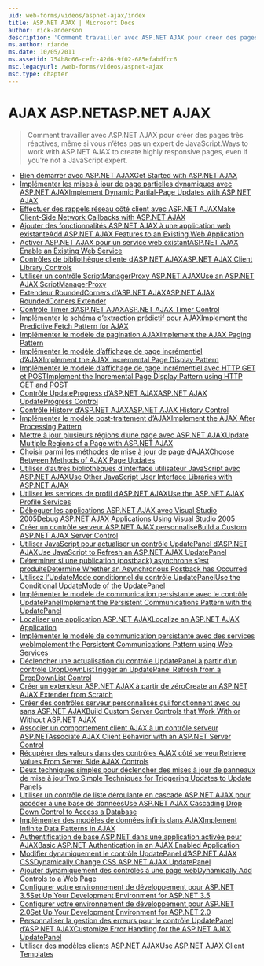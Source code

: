 ```yaml
---
uid: web-forms/videos/aspnet-ajax/index
title: ASP.NET AJAX | Microsoft Docs
author: rick-anderson
description: 'Comment travailler avec ASP.NET AJAX pour créer des pages très réactives, même si vous n’êtes pas un expert de JavaScript.'
ms.author: riande
ms.date: 10/05/2011
ms.assetid: 754b8c66-cefc-42d6-9f02-685efabdfcc6
msc.legacyurl: /web-forms/videos/aspnet-ajax
msc.type: chapter
---
```

<a name="aspnet-ajax"></a><span data-ttu-id="dafa1-103">AJAX ASP.NET</span><span class="sxs-lookup"><span data-stu-id="dafa1-103">ASP.NET AJAX</span></span>
====================
> <span data-ttu-id="dafa1-104">Comment travailler avec ASP.NET AJAX pour créer des pages très réactives, même si vous n’êtes pas un expert de JavaScript.</span><span class="sxs-lookup"><span data-stu-id="dafa1-104">Ways to work with ASP.NET AJAX to create highly responsive pages, even if you're not a JavaScript expert.</span></span>


- [<span data-ttu-id="dafa1-105">Bien démarrer avec ASP.NET AJAX</span><span class="sxs-lookup"><span data-stu-id="dafa1-105">Get Started with ASP.NET AJAX</span></span>](how-do-i-get-started-with-aspnet-ajax.md)
- [<span data-ttu-id="dafa1-106">Implémenter les mises à jour de page partielles dynamiques avec ASP.NET AJAX</span><span class="sxs-lookup"><span data-stu-id="dafa1-106">Implement Dynamic Partial-Page Updates with ASP.NET AJAX</span></span>](how-do-i-implement-dynamic-partial-page-updates-with-aspnet-ajax.md)
- [<span data-ttu-id="dafa1-107">Effectuer des rappels réseau côté client avec ASP.NET AJAX</span><span class="sxs-lookup"><span data-stu-id="dafa1-107">Make Client-Side Network Callbacks with ASP.NET AJAX</span></span>](how-do-i-make-client-side-network-callbacks-with-aspnet-ajax.md)
- [<span data-ttu-id="dafa1-108">Ajouter des fonctionnalités ASP.NET AJAX à une application web existante</span><span class="sxs-lookup"><span data-stu-id="dafa1-108">Add ASP.NET AJAX Features to an Existing Web Application</span></span>](how-do-i-add-aspnet-ajax-features-to-an-existing-web-application.md)
- [<span data-ttu-id="dafa1-109">Activer ASP.NET AJAX pour un service web existant</span><span class="sxs-lookup"><span data-stu-id="dafa1-109">ASP.NET AJAX Enable an Existing Web Service</span></span>](how-do-i-aspnet-ajax-enable-an-existing-web-service.md)
- [<span data-ttu-id="dafa1-110">Contrôles de bibliothèque cliente d’ASP.NET AJAX</span><span class="sxs-lookup"><span data-stu-id="dafa1-110">ASP.NET AJAX Client Library Controls</span></span>](how-do-i-use-the-aspnet-ajax-client-library-controls.md)
- [<span data-ttu-id="dafa1-111">Utiliser un contrôle ScriptManagerProxy ASP.NET AJAX</span><span class="sxs-lookup"><span data-stu-id="dafa1-111">Use an ASP.NET AJAX ScriptManagerProxy</span></span>](how-do-i-use-an-aspnet-ajax-scriptmanagerproxy.md)
- [<span data-ttu-id="dafa1-112">Extendeur RoundedCorners d’ASP.NET AJAX</span><span class="sxs-lookup"><span data-stu-id="dafa1-112">ASP.NET AJAX RoundedCorners Extender</span></span>](how-do-i-use-the-aspnet-ajax-roundedcorners-extender.md)
- [<span data-ttu-id="dafa1-113">Contrôle Timer d’ASP.NET AJAX</span><span class="sxs-lookup"><span data-stu-id="dafa1-113">ASP.NET AJAX Timer Control</span></span>](how-do-i-use-the-aspnet-ajax-timer-control.md)
- [<span data-ttu-id="dafa1-114">Implémenter le schéma d’extraction prédictif pour AJAX</span><span class="sxs-lookup"><span data-stu-id="dafa1-114">Implement the Predictive Fetch Pattern for AJAX</span></span>](how-do-i-implement-the-predictive-fetch-pattern-for-ajax.md)
- [<span data-ttu-id="dafa1-115">Implémenter le modèle de pagination AJAX</span><span class="sxs-lookup"><span data-stu-id="dafa1-115">Implement the AJAX Paging Pattern</span></span>](how-do-i-implement-the-ajax-paging-pattern.md)
- [<span data-ttu-id="dafa1-116">Implémenter le modèle d’affichage de page incrémentiel d’AJAX</span><span class="sxs-lookup"><span data-stu-id="dafa1-116">Implement the AJAX Incremental Page Display Pattern</span></span>](how-do-i-implement-the-ajax-incremental-page-display-pattern.md)
- [<span data-ttu-id="dafa1-117">Implémenter le modèle d’affichage de page incrémentiel avec HTTP GET et POST</span><span class="sxs-lookup"><span data-stu-id="dafa1-117">Implement the Incremental Page Display Pattern using HTTP GET and POST</span></span>](how-do-i-implement-the-incremental-page-display-pattern-using-http-get-and-post.md)
- [<span data-ttu-id="dafa1-118">Contrôle UpdateProgress d’ASP.NET AJAX</span><span class="sxs-lookup"><span data-stu-id="dafa1-118">ASP.NET AJAX UpdateProgress Control</span></span>](how-do-i-use-the-aspnet-ajax-updateprogress-control.md)
- [<span data-ttu-id="dafa1-119">Contrôle History d’ASP.NET AJAX</span><span class="sxs-lookup"><span data-stu-id="dafa1-119">ASP.NET AJAX History Control</span></span>](how-do-i-use-the-aspnet-ajax-history-control.md)
- [<span data-ttu-id="dafa1-120">Implémenter le modèle post-traitement d’AJAX</span><span class="sxs-lookup"><span data-stu-id="dafa1-120">Implement the AJAX After Processing Pattern</span></span>](how-do-i-implement-the-ajax-after-processing-pattern.md)
- [<span data-ttu-id="dafa1-121">Mettre à jour plusieurs régions d’une page avec ASP.NET AJAX</span><span class="sxs-lookup"><span data-stu-id="dafa1-121">Update Multiple Regions of a Page with ASP.NET AJAX</span></span>](how-do-i-update-multiple-regions-of-a-page-with-aspnet-ajax.md)
- [<span data-ttu-id="dafa1-122">Choisir parmi les méthodes de mise à jour de page d’AJAX</span><span class="sxs-lookup"><span data-stu-id="dafa1-122">Choose Between Methods of AJAX Page Updates</span></span>](how-do-i-choose-between-methods-of-ajax-page-updates.md)
- [<span data-ttu-id="dafa1-123">Utiliser d’autres bibliothèques d’interface utilisateur JavaScript avec ASP.NET AJAX</span><span class="sxs-lookup"><span data-stu-id="dafa1-123">Use Other JavaScript User Interface Libraries with ASP.NET AJAX</span></span>](how-do-i-use-other-javascript-user-interface-libraries-with-aspnet-ajax.md)
- [<span data-ttu-id="dafa1-124">Utiliser les services de profil d’ASP.NET AJAX</span><span class="sxs-lookup"><span data-stu-id="dafa1-124">Use the ASP.NET AJAX Profile Services</span></span>](how-do-i-use-the-aspnet-ajax-profile-services.md)
- [<span data-ttu-id="dafa1-125">Déboguer les applications ASP.NET AJAX avec Visual Studio 2005</span><span class="sxs-lookup"><span data-stu-id="dafa1-125">Debug ASP.NET AJAX Applications Using Visual Studio 2005</span></span>](how-do-i-debug-aspnet-ajax-applications-using-visual-studio-2005.md)
- [<span data-ttu-id="dafa1-126">Créer un contrôle serveur ASP.NET AJAX personnalisé</span><span class="sxs-lookup"><span data-stu-id="dafa1-126">Build a Custom ASP.NET AJAX Server Control</span></span>](how-do-i-build-a-custom-aspnet-ajax-server-control.md)
- [<span data-ttu-id="dafa1-127">Utiliser JavaScript pour actualiser un contrôle UpdatePanel d’ASP.NET AJAX</span><span class="sxs-lookup"><span data-stu-id="dafa1-127">Use JavaScript to Refresh an ASP.NET AJAX UpdatePanel</span></span>](how-do-i-use-javascript-to-refresh-an-aspnet-ajax-updatepanel.md)
- [<span data-ttu-id="dafa1-128">Déterminer si une publication (postback) asynchrone s’est produite</span><span class="sxs-lookup"><span data-stu-id="dafa1-128">Determine Whether an Asynchronous Postback has Occurred</span></span>](how-do-i-determine-whether-an-asynchronous-postback-has-occurred.md)
- [<span data-ttu-id="dafa1-129">Utilisez l’UpdateMode conditionnel du contrôle UpdatePanel</span><span class="sxs-lookup"><span data-stu-id="dafa1-129">Use the Conditional UpdateMode of the UpdatePanel</span></span>](how-do-i-use-the-conditional-updatemode-of-the-updatepanel.md)
- [<span data-ttu-id="dafa1-130">Implémenter le modèle de communication persistante avec le contrôle UpdatePanel</span><span class="sxs-lookup"><span data-stu-id="dafa1-130">Implement the Persistent Communications Pattern with the UpdatePanel</span></span>](how-do-i-implement-the-persistent-communications-pattern-with-the-updatepanel.md)
- [<span data-ttu-id="dafa1-131">Localiser une application ASP.NET AJAX</span><span class="sxs-lookup"><span data-stu-id="dafa1-131">Localize an ASP.NET AJAX Application</span></span>](how-do-i-localize-an-aspnet-ajax-application.md)
- [<span data-ttu-id="dafa1-132">Implémenter le modèle de communication persistante avec des services web</span><span class="sxs-lookup"><span data-stu-id="dafa1-132">Implement the Persistent Communications Pattern using Web Services</span></span>](how-do-i-implement-the-persistent-communications-pattern-using-web-services.md)
- [<span data-ttu-id="dafa1-133">Déclencher une actualisation du contrôle UpdatePanel à partir d’un contrôle DropDownList</span><span class="sxs-lookup"><span data-stu-id="dafa1-133">Trigger an UpdatePanel Refresh from a DropDownList Control</span></span>](how-do-i-trigger-an-updatepanel-refresh-from-a-dropdownlist-control.md)
- [<span data-ttu-id="dafa1-134">Créer un extendeur ASP.NET AJAX à partir de zéro</span><span class="sxs-lookup"><span data-stu-id="dafa1-134">Create an ASP.NET AJAX Extender from Scratch</span></span>](how-do-i-create-an-aspnet-ajax-extender-from-scratch.md)
- [<span data-ttu-id="dafa1-135">Créer des contrôles serveur personnalisés qui fonctionnent avec ou sans ASP.NET AJAX</span><span class="sxs-lookup"><span data-stu-id="dafa1-135">Build Custom Server Controls that Work With or Without ASP.NET AJAX</span></span>](how-do-i-build-custom-server-controls-that-work-with-or-without-aspnet-ajax.md)
- [<span data-ttu-id="dafa1-136">Associer un comportement client AJAX à un contrôle serveur ASP.NET</span><span class="sxs-lookup"><span data-stu-id="dafa1-136">Associate AJAX Client Behavior with an ASP.NET Server Control</span></span>](how-do-i-associate-ajax-client-behavior-with-an-aspnet-server-control.md)
- [<span data-ttu-id="dafa1-137">Récupérer des valeurs dans des contrôles AJAX côté serveur</span><span class="sxs-lookup"><span data-stu-id="dafa1-137">Retrieve Values From Server Side AJAX Controls</span></span>](how-do-i-retrieve-values-from-server-side-ajax-controls.md)
- [<span data-ttu-id="dafa1-138">Deux techniques simples pour déclencher des mises à jour de panneaux de mise à jour</span><span class="sxs-lookup"><span data-stu-id="dafa1-138">Two Simple Techniques for Triggering Updates to Update Panels</span></span>](two-simple-techniques-for-triggering-updates-to-update-panels.md)
- [<span data-ttu-id="dafa1-139">Utiliser un contrôle de liste déroulante en cascade ASP.NET AJAX pour accéder à une base de données</span><span class="sxs-lookup"><span data-stu-id="dafa1-139">Use ASP.NET AJAX Cascading Drop Down Control to Access a Database</span></span>](use-aspnet-ajax-cascading-drop-down-control-to-access-a-database.md)
- [<span data-ttu-id="dafa1-140">Implémenter des modèles de données infinis dans AJAX</span><span class="sxs-lookup"><span data-stu-id="dafa1-140">Implement Infinite Data Patterns in AJAX</span></span>](implement-infinite-data-patterns-in-ajax.md)
- [<span data-ttu-id="dafa1-141">Authentification de base ASP.NET dans une application activée pour AJAX</span><span class="sxs-lookup"><span data-stu-id="dafa1-141">Basic ASP.NET Authentication in an AJAX Enabled Application</span></span>](basic-aspnet-authentication-in-an-ajax-enabled-application.md)
- [<span data-ttu-id="dafa1-142">Modifier dynamiquement le contrôle UpdatePanel d’ASP.NET AJAX CSS</span><span class="sxs-lookup"><span data-stu-id="dafa1-142">Dynamically Change CSS ASP.NET AJAX UpdatePanel</span></span>](how-to-dynamically-change-css-using-the-aspnet-ajax-updatepanel.md)
- [<span data-ttu-id="dafa1-143">Ajouter dynamiquement des contrôles à une page web</span><span class="sxs-lookup"><span data-stu-id="dafa1-143">Dynamically Add Controls to a Web Page</span></span>](how-to-dynamically-add-controls-to-a-web-page.md)
- [<span data-ttu-id="dafa1-144">Configurer votre environnement de développement pour ASP.NET 3.5</span><span class="sxs-lookup"><span data-stu-id="dafa1-144">Set Up Your Development Environment for ASP.NET 3.5</span></span>](set-up-your-development-environment-for-aspnet-35.md)
- [<span data-ttu-id="dafa1-145">Configurer votre environnement de développement pour ASP.NET 2.0</span><span class="sxs-lookup"><span data-stu-id="dafa1-145">Set Up Your Development Environment for ASP.NET 2.0</span></span>](set-up-your-development-environment-for-aspnet-20.md)
- [<span data-ttu-id="dafa1-146">Personnaliser la gestion des erreurs pour le contrôle UpdatePanel d’ASP.NET AJAX</span><span class="sxs-lookup"><span data-stu-id="dafa1-146">Customize Error Handling for the ASP.NET AJAX UpdatePanel</span></span>](how-do-i-customize-error-handling-for-the-aspnet-ajax-updatepanel.md)
- [<span data-ttu-id="dafa1-147">Utiliser des modèles clients ASP.NET AJAX</span><span class="sxs-lookup"><span data-stu-id="dafa1-147">Use ASP.NET AJAX Client Templates</span></span>](how-do-i-use-aspnet-ajax-client-templates.md)
